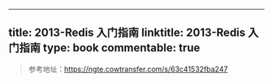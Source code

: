 
---
title: 2013-Redis 入门指南
linktitle: 2013-Redis 入门指南
type: book
commentable: true
---

> 参考地址：https://ngte.cowtransfer.com/s/63c41532fba247

    